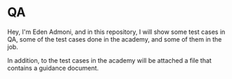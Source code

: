 # QA
Hey, I'm Eden Admoni, and in this repository, I will show some test cases in QA, some of the test cases done in the academy, and some of them in the job.


In addition, to the test cases in the academy will be attached a file that contains a guidance document.
